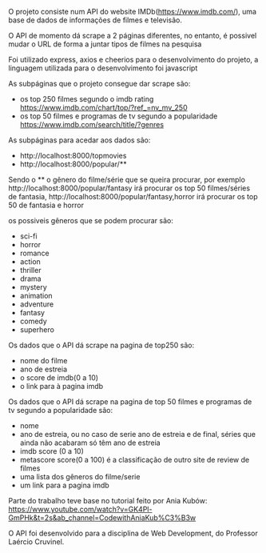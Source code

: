 O projeto consiste num API do website IMDb(https://www.imdb.com/), uma base de dados de informações de filmes e televisão.

O API de momento dá scrape a 2 páginas diferentes, no entanto, é possivel mudar o URL de forma a juntar tipos de filmes na pesquisa

Foi utilizado express, axios e cheerios para o desenvolvimento do projeto, a linguagem utilizada para o desenvolvimento foi javascript

As subpáginas que o projeto consegue dar scrape são:
    
* os top 250 filmes segundo o imdb rating  https://www.imdb.com/chart/top/?ref_=nv_mv_250
* os top 50 filmes e programas de tv segundo a popularidade https://www.imdb.com/search/title/?genres

As subpáginas para acedar aos dados são:
* http://localhost:8000/topmovies
* http://localhost:8000/popular/**  

Sendo o ** o gênero do filme/série que se queira procurar, por exemplo http://localhost:8000/popular/fantasy irá procurar os top 50 filmes/séries de fantasia, http://localhost:8000/popular/fantasy,horror irá procurar os top 50 de fantasia e horror

os possiveis gêneros que se podem procurar são:
* sci-fi
* horror
* romance
* action
* thriller
* drama
* mystery
* animation
* adventure
* fantasy
* comedy
* superhero

Os dados que o API dá scrape na pagina de top250 são:
* nome do filme
* ano de estreia
* o score de imdb(0 a 10)
* o link para à pagina imdb

Os dados que o API dá scrape na pagina de top 50 filmes e programas de tv segundo a popularidade são:
* nome
* ano de estreia, ou no caso de serie ano de estreia e de final, séries que ainda não acabaram só têm ano de estreia
* imdb score (0 a 10)
* metascore score(0 a 100) é a classificação de outro site de review de filmes
* uma lista dos gêneros do filme/serie
* um link para a pagina imdb

Parte do trabalho teve base no tutorial feito por Ania Kubów: https://www.youtube.com/watch?v=GK4Pl-GmPHk&t=2s&ab_channel=CodewithAniaKub%C3%B3w

O API foi desenvolvido para a disciplina de Web Development, do Professor Laércio Cruvinel.